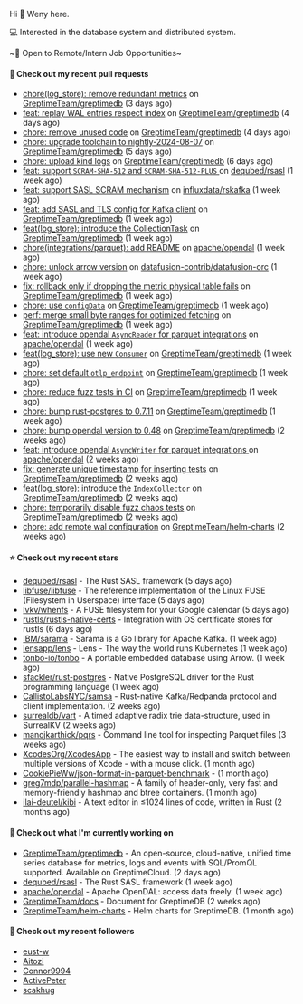 Hi 👋 Weny here.

💻 Interested in the database system and distributed system.

~🍺 Open to Remote/Intern Job Opportunities~

#### 🔨 Check out my recent pull requests

- [chore(log_store): remove redundant metrics](https://github.com/GreptimeTeam/greptimedb/pull/4570) on [GreptimeTeam/greptimedb](https://github.com/GreptimeTeam/greptimedb) (3 days ago)
- [feat: replay WAL entries respect index](https://github.com/GreptimeTeam/greptimedb/pull/4565) on [GreptimeTeam/greptimedb](https://github.com/GreptimeTeam/greptimedb) (4 days ago)
- [chore: remove unused code](https://github.com/GreptimeTeam/greptimedb/pull/4559) on [GreptimeTeam/greptimedb](https://github.com/GreptimeTeam/greptimedb) (4 days ago)
- [chore: upgrade toolchain to nightly-2024-08-07](https://github.com/GreptimeTeam/greptimedb/pull/4549) on [GreptimeTeam/greptimedb](https://github.com/GreptimeTeam/greptimedb) (5 days ago)
- [chore: upload kind logs](https://github.com/GreptimeTeam/greptimedb/pull/4544) on [GreptimeTeam/greptimedb](https://github.com/GreptimeTeam/greptimedb) (6 days ago)
- [feat: support `SCRAM-SHA-512` and `SCRAM-SHA-512-PLUS` ](https://github.com/dequbed/rsasl/pull/48) on [dequbed/rsasl](https://github.com/dequbed/rsasl) (1 week ago)
- [feat: support SASL SCRAM mechanism](https://github.com/influxdata/rskafka/pull/247) on [influxdata/rskafka](https://github.com/influxdata/rskafka) (1 week ago)
- [feat: add SASL  and TLS config for Kafka client](https://github.com/GreptimeTeam/greptimedb/pull/4536) on [GreptimeTeam/greptimedb](https://github.com/GreptimeTeam/greptimedb) (1 week ago)
- [feat(log_store): introduce the CollectionTask](https://github.com/GreptimeTeam/greptimedb/pull/4530) on [GreptimeTeam/greptimedb](https://github.com/GreptimeTeam/greptimedb) (1 week ago)
- [chore(integrations/parquet): add README](https://github.com/apache/opendal/pull/4980) on [apache/opendal](https://github.com/apache/opendal) (1 week ago)
- [chore: unlock arrow version](https://github.com/datafusion-contrib/datafusion-orc/pull/119) on [datafusion-contrib/datafusion-orc](https://github.com/datafusion-contrib/datafusion-orc) (1 week ago)
- [fix: rollback only if dropping the metric physical table fails](https://github.com/GreptimeTeam/greptimedb/pull/4525) on [GreptimeTeam/greptimedb](https://github.com/GreptimeTeam/greptimedb) (1 week ago)
- [chore: use `configData`](https://github.com/GreptimeTeam/greptimedb/pull/4522) on [GreptimeTeam/greptimedb](https://github.com/GreptimeTeam/greptimedb) (1 week ago)
- [perf: merge small byte ranges for optimized fetching](https://github.com/GreptimeTeam/greptimedb/pull/4520) on [GreptimeTeam/greptimedb](https://github.com/GreptimeTeam/greptimedb) (1 week ago)
- [feat: introduce opendal `AsyncReader` for parquet integrations](https://github.com/apache/opendal/pull/4972) on [apache/opendal](https://github.com/apache/opendal) (1 week ago)
- [feat(log_store): use new `Consumer`](https://github.com/GreptimeTeam/greptimedb/pull/4510) on [GreptimeTeam/greptimedb](https://github.com/GreptimeTeam/greptimedb) (1 week ago)
- [chore: set default `otlp_endpoint`](https://github.com/GreptimeTeam/greptimedb/pull/4508) on [GreptimeTeam/greptimedb](https://github.com/GreptimeTeam/greptimedb) (1 week ago)
- [chore: reduce fuzz tests in CI](https://github.com/GreptimeTeam/greptimedb/pull/4505) on [GreptimeTeam/greptimedb](https://github.com/GreptimeTeam/greptimedb) (1 week ago)
- [chore: bump rust-postgres to 0.7.11](https://github.com/GreptimeTeam/greptimedb/pull/4504) on [GreptimeTeam/greptimedb](https://github.com/GreptimeTeam/greptimedb) (1 week ago)
- [chore: bump opendal version to 0.48](https://github.com/GreptimeTeam/greptimedb/pull/4499) on [GreptimeTeam/greptimedb](https://github.com/GreptimeTeam/greptimedb) (2 weeks ago)
- [feat: introduce opendal `AsyncWriter` for parquet integrations ](https://github.com/apache/opendal/pull/4958) on [apache/opendal](https://github.com/apache/opendal) (2 weeks ago)
- [fix: generate unique timestamp for inserting tests](https://github.com/GreptimeTeam/greptimedb/pull/4472) on [GreptimeTeam/greptimedb](https://github.com/GreptimeTeam/greptimedb) (2 weeks ago)
- [feat(log_store): introduce the `IndexCollector`](https://github.com/GreptimeTeam/greptimedb/pull/4461) on [GreptimeTeam/greptimedb](https://github.com/GreptimeTeam/greptimedb) (2 weeks ago)
- [chore: temporarily disable fuzz chaos tests](https://github.com/GreptimeTeam/greptimedb/pull/4457) on [GreptimeTeam/greptimedb](https://github.com/GreptimeTeam/greptimedb) (2 weeks ago)
- [chore: add remote wal configuration](https://github.com/GreptimeTeam/helm-charts/pull/146) on [GreptimeTeam/helm-charts](https://github.com/GreptimeTeam/helm-charts) (2 weeks ago)

#### ⭐ Check out my recent stars

- [dequbed/rsasl](https://github.com/dequbed/rsasl) - The Rust SASL framework (5 days ago)
- [libfuse/libfuse](https://github.com/libfuse/libfuse) - The reference implementation of the Linux FUSE (Filesystem in Userspace) interface (5 days ago)
- [lvkv/whenfs](https://github.com/lvkv/whenfs) - A FUSE filesystem for your Google calendar (5 days ago)
- [rustls/rustls-native-certs](https://github.com/rustls/rustls-native-certs) - Integration with OS certificate stores for rustls (6 days ago)
- [IBM/sarama](https://github.com/IBM/sarama) - Sarama is a Go library for Apache Kafka. (1 week ago)
- [lensapp/lens](https://github.com/lensapp/lens) - Lens - The way the world runs Kubernetes (1 week ago)
- [tonbo-io/tonbo](https://github.com/tonbo-io/tonbo) - A portable embedded database using Arrow. (1 week ago)
- [sfackler/rust-postgres](https://github.com/sfackler/rust-postgres) - Native PostgreSQL driver for the Rust programming language (1 week ago)
- [CallistoLabsNYC/samsa](https://github.com/CallistoLabsNYC/samsa) - Rust-native Kafka/Redpanda protocol and client implementation. (2 weeks ago)
- [surrealdb/vart](https://github.com/surrealdb/vart) - A timed adaptive radix trie data-structure, used in SurrealKV (2 weeks ago)
- [manojkarthick/pqrs](https://github.com/manojkarthick/pqrs) - Command line tool for inspecting Parquet files (3 weeks ago)
- [XcodesOrg/XcodesApp](https://github.com/XcodesOrg/XcodesApp) - The easiest way to install and switch between multiple versions of Xcode - with a mouse click.  (1 month ago)
- [CookiePieWw/json-format-in-parquet-benchmark](https://github.com/CookiePieWw/json-format-in-parquet-benchmark) -  (1 month ago)
- [greg7mdp/parallel-hashmap](https://github.com/greg7mdp/parallel-hashmap) - A family of header-only, very fast and memory-friendly hashmap and btree containers. (1 month ago)
- [ilai-deutel/kibi](https://github.com/ilai-deutel/kibi) - A text editor in ≤1024 lines of code, written in Rust (2 months ago)

#### 👷 Check out what I'm currently working on

- [GreptimeTeam/greptimedb](https://github.com/GreptimeTeam/greptimedb) - An open-source, cloud-native, unified time series database for metrics, logs and events with SQL/PromQL supported. Available on GreptimeCloud. (2 days ago)
- [dequbed/rsasl](https://github.com/dequbed/rsasl) - The Rust SASL framework (1 week ago)
- [apache/opendal](https://github.com/apache/opendal) - Apache OpenDAL: access data freely. (1 week ago)
- [GreptimeTeam/docs](https://github.com/GreptimeTeam/docs) - Document for GreptimeDB (2 weeks ago)
- [GreptimeTeam/helm-charts](https://github.com/GreptimeTeam/helm-charts) - Helm charts for GreptimeDB. (1 month ago)

#### 👯 Check out my recent followers

- [eust-w](https://github.com/eust-w)
- [Aitozi](https://github.com/Aitozi)
- [Connor9994](https://github.com/Connor9994)
- [ActivePeter](https://github.com/ActivePeter)
- [scakhug](https://github.com/scakhug)


